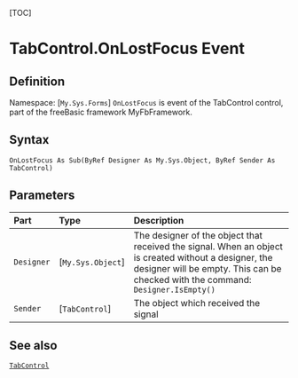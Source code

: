 [TOC]
# TabControl.OnLostFocus Event

## Definition
Namespace: [`My.Sys.Forms`]
`OnLostFocus` is event of the TabControl control, part of the freeBasic framework MyFbFramework.
## Syntax
```freeBasic
OnLostFocus As Sub(ByRef Designer As My.Sys.Object, ByRef Sender As TabControl)
```

## Parameters

|Part|Type|Description|
| :------------ | :------------ | :------------ |
|`Designer`|[`My.Sys.Object`]|The designer of the object that received the signal. When an object is created without a designer, the designer will be empty. This can be checked with the command: `Designer.IsEmpty()`|
|`Sender`|[`TabControl`]|The object which received the signal|

## See also
[`TabControl`](TabControl.md)
